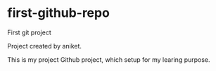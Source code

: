 # first-github-repo
First git project

Project created by aniket.

This is my project Github project, which setup for my learing purpose.